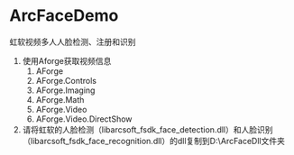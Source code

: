 # ArcFaceDemo
虹软视频多人人脸检测、注册和识别


1. 使用Aforge获取视频信息
	  1. AForge
	  1. AForge.Controls
	  1. AForge.Imaging
	  1. AForge.Math
	  1. AForge.Video
	  1. AForge.Video.DirectShow
2. 请将虹软的人脸检测（libarcsoft_fsdk_face_detection.dll）和人脸识别（libarcsoft_fsdk_face_recognition.dll）的dll复制到D:\ArcFaceDll文件夹

